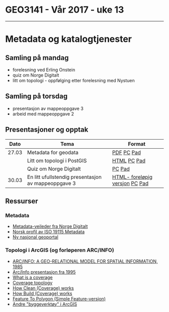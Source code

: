 # GEO3141 - Vår 2017 - uke 13
---

# Metadata og katalogtjenester


## Samling på mandag

- forelesning ved Erling Onstein
- quiz om Norge Digitalt
- litt om topologi - oppfølging etter forelesning med Nystuen


## Samling på torsdag

- presentasjon av mappeoppgave 3
- arbeid med mappeoppgave 2


## Presentasjoner og opptak

Dato |Tema |Format
---|---|---
27.03 |Metadata for geodata |[PDF](docs/Metadata_20170326_EO.pdf) [PC](https://screencast.uninett.no/relay/ansatt/erlingohig.no/2017/27.03/2779600/GEO3141_Metadata_20170327_del_a_-_20170327_101123_39.html) [Pad](https://screencast.uninett.no/relay/ansatt/erlingohig.no/2017/27.03/2779600/GEO3141_Metadata_20170327_del_a_-_20170327_101123_36.html)
| |Litt om topologi i PostGIS |[HTML](PostGIS-topology.html)  [PC](https://screencast.uninett.no/relay/ansatt/sverreshig.no/2017/27.03/1031600/GEO3141_-_Topologi_-_20170327_105005_39.html) [Pad](https://screencast.uninett.no/relay/ansatt/sverreshig.no/2017/27.03/1031600/GEO3141_-_Topologi_-_20170327_105005_36.html)
| |Quiz om Norge Digitalt |[PC](https://screencast.uninett.no/relay/ansatt/sverreshig.no/2017/27.03/831867/GEO3141_-_Norge-Digitalt-quiz_-_20170327_111036_39.html) [Pad](https://screencast.uninett.no/relay/ansatt/sverreshig.no/2017/27.03/831867/GEO3141_-_Norge-Digitalt-quiz_-_20170327_111036_36.html)
30.03 |En litt ufullstendig presentasjon av mappeoppgave 3 |[HTML- foreløpig versjon](mappeoppgave-3.html) [PC](https://screencast.uninett.no/relay/ansatt/sverreshig.no/2017/30.03/621667/GEO3141_-_Intro_til_mappeoppgave_3_-_20170330_122935_39.html) [Pad](https://screencast.uninett.no/relay/ansatt/sverreshig.no/2017/30.03/621667/GEO3141_-_Intro_til_mappeoppgave_3_-_20170330_122935_36.html)


## Ressurser

### Metadata

- [Metadata-veileder fra Norge Digitalt][7]
- [Norsk profil av ISO 19115 Metadata](http://www.kartverket.no/globalassets/standard/sosi-standarden-del-1-og-2/sosi-standarden/del1_5_metadataprofil.pdf)
- [Ny nasjonal geoportal](https://www.geonorge.no/aktuelt/om-geonorge/ny-nasjonal-geoportal/)

### Topologi i ArcGIS (og forløperen ARC/INFO)

- [ARC/INFO: A GEO-RELATIONAL MODEL FOR SPATIAL INFORMATION, 1985](http://mapcontext.com/autocarto/proceedings/auto-carto-7/pdf/arcinfo-a-geo-relational-model-for-spatial-information.pdf)
- [Arc/Info presentasjon fra 1995](docs/ARC_INFO_The_World_s_GIS.pdf)
- [What is a coverage](http://desktop.arcgis.com/en/arcmap/latest/manage-data/coverages/what-is-a-coverage.htm)
- [Coverage topology](http://desktop.arcgis.com/en/arcmap/latest/manage-data/coverages/coverage-topology.htm)
- [How Clean (Coverage) works](http://desktop.arcgis.com/en/arcmap/latest/tools/coverage-toolbox/how-clean-works.htm)
- [How Build (Coverage) works](http://desktop.arcgis.com/en/arcmap/latest/tools/coverage-toolbox/how-build-works.htm)
- [Feature To Polygon (Simple Feature-versjon)](http://desktop.arcgis.com/en/arcmap/latest/tools/data-management-toolbox/feature-to-polygon.htm)
- [Andre "byggeverktøy" i ArcGIS](http://desktop.arcgis.com/en/arcmap/latest/tools/data-management-toolbox/an-overview-of-the-features-toolset.htm)

[7]:https://www.geonorge.no/Geodataarbeid/Levere-kartdata/veiledere/
